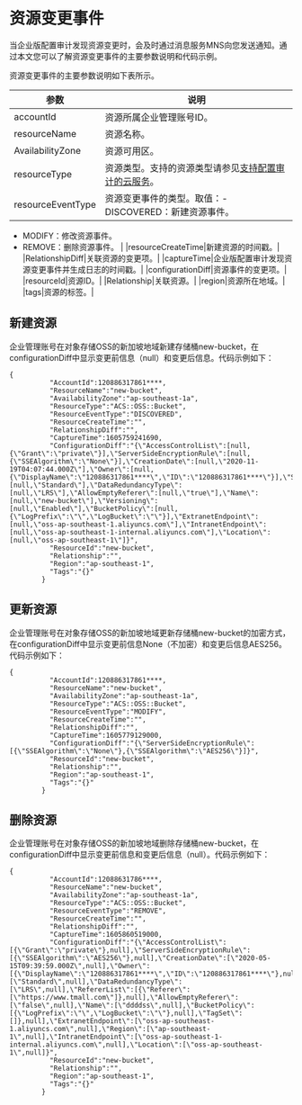 # 资源变更事件

当企业版配置审计发现资源变更时，会及时通过消息服务MNS向您发送通知。通过本文您可以了解资源变更事件的主要参数说明和代码示例。

资源变更事件的主要参数说明如下表所示。

|参数|说明|
|--|--|
|accountId|资源所属企业管理账号ID。|
|resourceName|资源名称。|
|AvailabilityZone|资源可用区。|
|resourceType|资源类型。支持的资源类型请参见[支持配置审计的云服务](/intl.zh-CN/产品简介/支持配置审计的云服务.md)。|
|resourceEventType|资源变更事件的类型。取值：-   DISCOVERED：新建资源事件。
-   MODIFY：修改资源事件。
-   REMOVE：删除资源事件。 |
|resourceCreateTime|新建资源的时间戳。|
|RelationshipDiff|关联资源的变更项。|
|captureTime|企业版配置审计发现资源变更事件并生成日志的时间戳。|
|configurationDiff|资源事件的变更项。|
|resourceId|资源ID。|
|Relationship|关联资源。|
|region|资源所在地域。|
|tags|资源的标签。|

## 新建资源

企业管理账号在对象存储OSS的新加坡地域新建存储桶new-bucket，在configurationDiff中显示变更前信息（null）和变更后信息。代码示例如下：

```
{
          "AccountId":120886317861****,
          "ResourceName":"new-bucket",
          "AvailabilityZone":"ap-southeast-1a",
          "ResourceType":"ACS::OSS::Bucket",
          "ResourceEventType":"DISCOVERED",
          "ResourceCreateTime":"",
          "RelationshipDiff":"",
          "CaptureTime":1605759241690,
          "ConfigurationDiff":"{\"AccessControlList\":[null,{\"Grant\":\"private\"}],\"ServerSideEncryptionRule\":[null,{\"SSEAlgorithm\":\"None\"}],\"CreationDate\":[null,\"2020-11-19T04:07:44.000Z\"],\"Owner\":[null,{\"DisplayName\":\"120886317861****\",\"ID\":\"120886317861****\"}],\"StorageClass\":[null,\"Standard\"],\"DataRedundancyType\":[null,\"LRS\"],\"AllowEmptyReferer\":[null,\"true\"],\"Name\":[null,\"new-bucket\"],\"Versioning\":[null,\"Enabled\"],\"BucketPolicy\":[null,{\"LogPrefix\":\"\",\"LogBucket\":\"\"}],\"ExtranetEndpoint\":[null,\"oss-ap-southeast-1.aliyuncs.com\"],\"IntranetEndpoint\":[null,\"oss-ap-southeast-1-internal.aliyuncs.com\"],\"Location\":[null,\"oss-ap-southeast-1\"]}",
          "ResourceId":"new-bucket",
          "Relationship":"",
          "Region":"ap-southeast-1",
          "Tags":"{}"
        }
```

## 更新资源

企业管理账号在对象存储OSS的新加坡地域更新存储桶new-bucket的加密方式，在configurationDiff中显示变更前信息None（不加密）和变更后信息AES256。代码示例如下：

```
{
          "AccountId":120886317861****,
          "ResourceName":"new-bucket",
          "AvailabilityZone":"ap-southeast-1a",
          "ResourceType":"ACS::OSS::Bucket",
          "ResourceEventType":"MODIFY",
          "ResourceCreateTime":"",
          "RelationshipDiff":"",
          "CaptureTime":1605779129000,
          "ConfigurationDiff":"{\"ServerSideEncryptionRule\":[{\"SSEAlgorithm\":\"None\"},{\"SSEAlgorithm\":\"AES256\"}]}",
          "ResourceId":"new-bucket",
          "Relationship":"",
          "Region":"ap-southeast-1",
          "Tags":"{}"
        }
```

## 删除资源

企业管理账号在对象存储OSS的新加坡地域删除存储桶new-bucket，在configurationDiff中显示变更前信息和变更后信息（null）。代码示例如下：

```
{
          "AccountId":12088631786****,
          "ResourceName":"new-bucket",
          "AvailabilityZone":"ap-southeast-1a",
          "ResourceType":"ACS::OSS::Bucket",
          "ResourceEventType":"REMOVE",
          "ResourceCreateTime":"",
          "RelationshipDiff":"",
          "CaptureTime":1605860519000,
          "ConfigurationDiff":"{\"AccessControlList\":[{\"Grant\":\"private\"},null],\"ServerSideEncryptionRule\":[{\"SSEAlgorithm\":\"AES256\"},null],\"CreationDate\":[\"2020-05-15T09:39:59.000Z\",null],\"Owner\":[{\"DisplayName\":\"120886317861****\",\"ID\":\"120886317861****\"},null],\"StorageClass\":[\"Standard\",null],\"DataRedundancyType\":[\"LRS\",null],\"RefererList\":[{\"Referer\":[\"https://www.tmall.com\"]},null],\"AllowEmptyReferer\":[\"false\",null],\"Name\":[\"ddddss\",null],\"BucketPolicy\":[{\"LogPrefix\":\"\",\"LogBucket\":\"\"},null],\"TagSet\":[]},null],\"ExtranetEndpoint\":[\"oss-ap-southeast-1.aliyuncs.com\",null],\"Region\":[\"ap-southeast-1\",null],\"IntranetEndpoint\":[\"oss-ap-southeast-1-internal.aliyuncs.com\",null],\"Location\":[\"oss-ap-southeast-1\",null]}",
          "ResourceId":"new-bucket",
          "Relationship":"",
          "Region":"ap-southeast-1",
          "Tags":"{}"
        }
```

